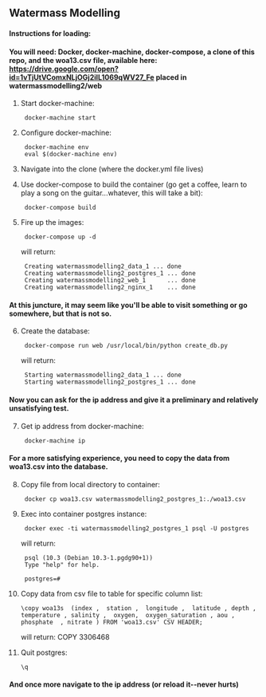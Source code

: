 ## Watermass Modelling

#### Instructions for loading:

#### You will need: Docker, docker-machine, docker-compose, a clone of this repo, and the woa13.csv file, available here: https://drive.google.com/open?id=1vTjUtVComxNLjOGj2iIL1069qWV27_Fe placed in watermassmodelling2/web 

  1) Start docker-machine:
  
          docker-machine start

  2) Configure docker-machine:
  
          docker-machine env
          eval $(docker-machine env)

  3) Navigate into the clone (where the docker.yml file lives)


  4) Use docker-compose to build the container (go get a coffee, learn to play a song on the guitar...whatever, this will take a bit):
  
          docker-compose build 

  5) Fire up the images: 
  
          docker-compose up -d
          
        will return:
        
          Creating watermassmodelling2_data_1 ... done
          Creating watermassmodelling2_postgres_1 ... done
          Creating watermassmodelling2_web_1      ... done
          Creating watermassmodelling2_nginx_1    ... done
          

#### At this juncture, it may seem like you'll be able to visit something or go somewhere, but that is not so. 

  6) Create the database:
  
          docker-compose run web /usr/local/bin/python create_db.py
        will return:
          
          Starting watermassmodelling2_data_1 ... done
          Starting watermassmodelling2_postgres_1 ... done

#### Now you can ask for the ip address and give it a preliminary and relatively unsatisfying test.

  7) Get ip address from docker-machine:
  
          docker-machine ip

#### For a more satisfying experience, you need to copy the data from woa13.csv into the database.

  8) Copy file from local directory to container:
  
          docker cp woa13.csv watermassmodelling2_postgres_1:./woa13.csv

  9) Exec into container postgres instance:
  
          docker exec -ti watermassmodelling2_postgres_1 psql -U postgres
          
        will return:
        
          psql (10.3 (Debian 10.3-1.pgdg90+1))
          Type "help" for help.

          postgres=#

  10) Copy data from csv file to table for specific column list:
  
          \copy woa13s  (index ,  station ,  longitude ,  latitude , depth , temperature , salinity ,  oxygen,  oxygen_saturation , aou , phosphate  , nitrate ) FROM 'woa13.csv' CSV HEADER;
          
         will return: COPY 3306468

  11) Quit postgres:
  
          \q

#### And once more navigate to the ip address (or reload it--never hurts)



